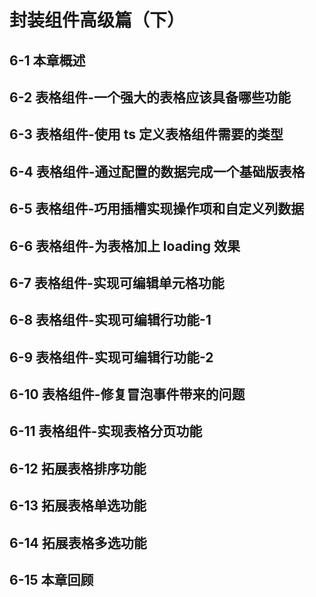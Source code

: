 # 封装组件高级篇（下）

## 6-1 本章概述

## 6-2 表格组件-一个强大的表格应该具备哪些功能

## 6-3 表格组件-使用 ts 定义表格组件需要的类型

## 6-4 表格组件-通过配置的数据完成一个基础版表格

## 6-5 表格组件-巧用插槽实现操作项和自定义列数据

## 6-6 表格组件-为表格加上 loading 效果

## 6-7 表格组件-实现可编辑单元格功能

## 6-8 表格组件-实现可编辑行功能-1

## 6-9 表格组件-实现可编辑行功能-2

## 6-10 表格组件-修复冒泡事件带来的问题

## 6-11 表格组件-实现表格分页功能

## 6-12 拓展表格排序功能

## 6-13 拓展表格单选功能

## 6-14 拓展表格多选功能

## 6-15 本章回顾
